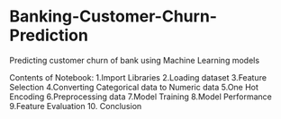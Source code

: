 # Banking-Customer-Churn-Prediction
Predicting customer churn of bank using Machine Learning models


Contents of Notebook:
1.Import Libraries
2.Loading dataset
3.Feature Selection
4.Converting Categorical data to Numeric data
5.One Hot Encoding
6.Preprocessing data
7.Model Training
8.Model Performance
9.Feature Evaluation
10. Conclusion

